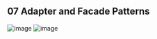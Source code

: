 ## 07 Adapter and Facade Patterns

![image](https://user-images.githubusercontent.com/7943694/75609094-25044b00-5b49-11ea-9030-02d7c22cf944.png)
![image](https://user-images.githubusercontent.com/7943694/75609099-2b92c280-5b49-11ea-94f8-1b8c2411d94a.png)
